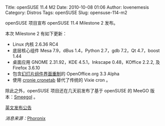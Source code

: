 Title: openSUSE 11.4 M2
Date: 2010-10-08 01:06
Author: lovenemesis
Category: Distros
Tags: openSUSE
Slug: opensuse-114-m2

openSUSE 项目宣布 openSUSE 11.4 Milestone 2 发布。

本次 Milestone 2 有如下更新：

-   Linux 内核 2.6.36 RC4
-   底层核心组件 Mesa 7.9，dBus 1.4，Python 2.7，gdb 7.2，Qt 4.7，boost
    1.44
-   桌面应用 GNOME 2.31.92，KDE 4.5.1，Inkscape 0.48，KOffice 2.2.2, 及
    Firefox 3.6.10
-   包含[幻灯片组件界面重制](http://wiki.services.openoffice.org/wiki/Renaissance)的
    OpenOffice.org 3.3 Alpha
-   使用 [cronie cronetab](https://fedorahosted.org/cronie/)
    替代了传统的 Vixie cron 。

除此之外，openSUSE 项目还在几天前发布了基于 openSUSE 的 MeeGO
版本：[Smeegol](http://news.opensuse.org/2010/10/06/announcing-smeegol-1-0/)
。

[英文发布公告](http://news.opensuse.org/2010/10/07/opensuse-announces-second-11-4-development-milestone-with-new-kernel-openoffice-mesa/)

*消息来源：*[Phoronix](http://www.phoronix.com/scan.php?page=news_item&px=ODY1OQ)
